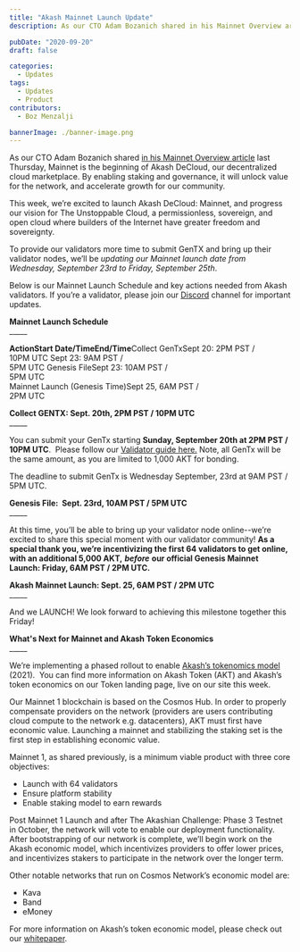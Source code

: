 ```yaml
---
title: "Akash Mainnet Launch Update"
description: As our CTO Adam Bozanich shared in his Mainnet Overview article last Thursday, Mainnet is the beginning of Akash DeCloud, our decentralized cloud marketplace. By enabling staking and governance, it will unlock value for the network, and accelerate growth for our community.

pubDate: "2020-09-20"
draft: false

categories:
  - Updates
tags:
  - Updates
  - Product
contributors:
  - Boz Menzalji

bannerImage: ./banner-image.png
---
```


As our CTO Adam Bozanich shared [in his Mainnet Overview article](https://akash.network/blog/akash-decloud-mainnet-overview/) last Thursday, Mainnet is the beginning of Akash DeCloud, our decentralized cloud marketplace. By enabling staking and governance, it will unlock value for the network, and accelerate growth for our community.

This week, we’re excited to launch Akash DeCloud: Mainnet, and progress our vision for The Unstoppable Cloud, a permissionless, sovereign, and open cloud where builders of the Internet have greater freedom and sovereignty.

To provide our validators more time to submit GenTX and bring up their validator nodes, we’ll be _updating our Mainnet launch date from Wednesday, September 23rd to Friday, September 25th_.

Below is our Mainnet Launch Schedule and key actions needed from Akash validators. If you’re a validator, please join our [Discord](http://discord.akash.network) channel for important updates.

**Mainnet Launch Schedule**  
\_\_\_\_\_

**ActionStart Date/TimeEnd/Time**Collect GenTxSept 20: 2PM PST /  
10PM UTC Sept 23: 9AM PST /  
5PM UTC Genesis FileSept 23: 10AM PST /  
5PM UTC   
Mainnet Launch (Genesis Time)Sept 25, 6AM PST /  
2PM UTC

**Collect GENTX: Sept. 20th, 2PM PST / 10PM UTC**  
\_\_\_\_\_

You can submit your GenTx starting **Sunday, September 20th at 2PM PST / 10PM UTC**.  Please follow our [Validator guide here.](https://akash.network/docs/validator-guides/gentx) Note, all GenTx will be the same amount, as you are limited to 1,000 AKT for bonding.

The deadline to submit GenTx is Wednesday September, 23rd at 9AM PST / 5PM UTC.

**Genesis File:  Sept. 23rd, 10AM PST / 5PM UTC**  
\_\_\_\_\_

At this time, you’ll be able to bring up your validator node online--we’re excited to share this special moment with our validator community! **As a special thank you, we’re incentivizing the first 64 validators to get online, with an additional 5,000 AKT,** _**before**_ **our official Genesis Mainnet Launch: Friday, 6AM PST / 2PM UTC.**

**Akash Mainnet Launch: Sept. 25, 6AM PST / 2PM UTC**  
\_\_\_\_\_

And we LAUNCH! We look forward to achieving this milestone together this Friday!

**What's Next for Mainnet and Akash Token Economics**  
\_\_\_\_\_

We’re implementing a phased rollout to enable [Akash’s tokenomics model](https://akash-web-prod.s3.amazonaws.com/uploads/2020/03/akash-econ.pdf') (2021).  You can find more information on Akash Token (AKT) and Akash’s token economics on our Token landing page, live on our site this week.

Our Mainnet 1 blockchain is based on the Cosmos Hub. In order to properly compensate providers on the network (providers are users contributing cloud compute to the network e.g. datacenters), AKT must first have economic value. Launching a mainnet and stabilizing the staking set is the first step in establishing economic value.

Mainnet 1, as shared previously, is a minimum viable product with three core objectives:

- Launch with 64 validators
- Ensure platform stability
- Enable staking model to earn rewards

Post Mainnet 1 Launch and after The Akashian Challenge: Phase 3 Testnet in October, the network will vote to enable our deployment functionality.  After bootstrapping of our network is complete, we’ll begin work on the Akash economic model, which incentivizes providers to offer lower prices, and incentivizes stakers to participate in the network over the longer term.

Other notable networks that run on Cosmos Network’s economic model are:

- Kava
- Band
- eMoney

For more information on Akash’s token economic model, please check out our [whitepaper](https://akash-web-prod.s3.amazonaws.com/uploads/2020/03/akash-econ.pdf).

